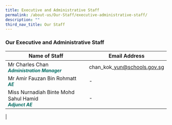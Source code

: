 ```yaml
---
title: Executive and Administrative Staff
permalink: /about-us/Our-Staff/executive-administrative-staff/
description: ""
third_nav_title: Our Staff
---
```

### **Our Executive and Administrative Staff**



| Name of Staff | Email Address | 
| -------- | -------- | 
| Mr Charles Chan<br><b><i style="color:#016C62;font-size:14px;">Administration Manager</i></b> |chan\_kok\_yun@schools.gov.sg|
| Mr Amir Fauzan Bin Rohmatt <br><b><i style="color:#016C62;font-size:14px;">AE</i></b> | - |
| Miss Nurnadiah Binte Mohd Sahul Hamid <br><b><i style="color:#016C62;font-size:14px;">Adjunct AE</i></b> | - |
| 